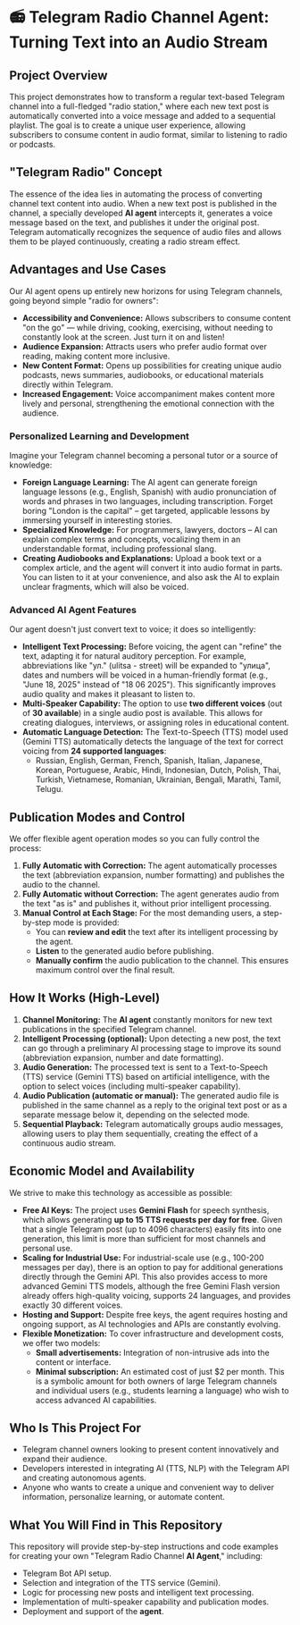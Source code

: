 # 📻 Telegram Radio Channel Agent: Turning Text into an Audio Stream

## Project Overview

This project demonstrates how to transform a regular text-based Telegram
channel into a full-fledged "radio station," where each new text post
is automatically converted into a voice message and added to a sequential
playlist. The goal is to create a unique user experience, allowing
subscribers to consume content in audio format, similar to listening
to radio or podcasts.

## "Telegram Radio" Concept

The essence of the idea lies in automating the process of converting
channel text content into audio. When a new text post is published
in the channel, a specially developed **AI agent** intercepts it,
generates a voice message based on the text, and publishes it under
the original post. Telegram automatically recognizes the sequence
of audio files and allows them to be played continuously, creating
a radio stream effect.

## Advantages and Use Cases

Our AI agent opens up entirely new horizons for using Telegram channels,
going beyond simple "radio for owners":

*   **Accessibility and Convenience:** Allows subscribers to consume content
    "on the go" — while driving, cooking, exercising, without needing
    to constantly look at the screen. Just turn it on and listen!
*   **Audience Expansion:** Attracts users who prefer audio format over
    reading, making content more inclusive.
*   **New Content Format:** Opens up possibilities for creating unique
    audio podcasts, news summaries, audiobooks, or educational materials
    directly within Telegram.
*   **Increased Engagement:** Voice accompaniment makes content more lively
    and personal, strengthening the emotional connection with the audience.

### Personalized Learning and Development

Imagine your Telegram channel becoming a personal tutor or a source of knowledge:

*   **Foreign Language Learning:** The AI agent can generate foreign language
    lessons (e.g., English, Spanish) with audio pronunciation of words
    and phrases in two languages, including transcription. Forget boring
    "London is the capital" – get targeted, applicable lessons by immersing
    yourself in interesting stories.
*   **Specialized Knowledge:** For programmers, lawyers, doctors – AI can
    explain complex terms and concepts, vocalizing them in an understandable
    format, including professional slang.
*   **Creating Audiobooks and Explanations:** Upload a book text or a complex
    article, and the agent will convert it into audio format in parts. You
    can listen to it at your convenience, and also ask the AI to explain
    unclear fragments, which will also be voiced.

### Advanced AI Agent Features

Our agent doesn't just convert text to voice; it does so intelligently:

*   **Intelligent Text Processing:** Before voicing, the agent can "refine"
    the text, adapting it for natural auditory perception. For example,
    abbreviations like "ул." (ulitsa - street) will be expanded to "улица",
    dates and numbers will be voiced in a human-friendly format (e.g.,
    "June 18, 2025" instead of "18 06 2025"). This significantly improves
    audio quality and makes it pleasant to listen to.
*   **Multi-Speaker Capability:** The option to use **two different voices**
    (out of **30 available**) in a single audio post is available. This
    allows for creating dialogues, interviews, or assigning roles in
    educational content.
*   **Automatic Language Detection:** The Text-to-Speech (TTS) model used
    (Gemini TTS) automatically detects the language of the text for correct
    voicing from **24 supported languages**:
    *   Russian, English, German, French, Spanish, Italian, Japanese, Korean,
        Portuguese, Arabic, Hindi, Indonesian, Dutch, Polish, Thai, Turkish,
        Vietnamese, Romanian, Ukrainian, Bengali, Marathi, Tamil, Telugu.

## Publication Modes and Control

We offer flexible agent operation modes so you can fully control the process:

1.  **Fully Automatic with Correction:** The agent automatically processes
    the text (abbreviation expansion, number formatting) and publishes
    the audio to the channel.
2.  **Fully Automatic without Correction:** The agent generates audio from
    the text "as is" and publishes it, without prior intelligent processing.
3.  **Manual Control at Each Stage:** For the most demanding users, a
    step-by-step mode is provided:
    *   You can **review and edit** the text after its intelligent
        processing by the agent.
    *   **Listen** to the generated audio before publishing.
    *   **Manually confirm** the audio publication to the channel.
    This ensures maximum control over the final result.

## How It Works (High-Level)

1.  **Channel Monitoring:** The **AI agent** constantly monitors for new
    text publications in the specified Telegram channel.
2.  **Intelligent Processing (optional):** Upon detecting a new post,
    the text can go through a preliminary AI processing stage to improve
    its sound (abbreviation expansion, number and date formatting).
3.  **Audio Generation:** The processed text is sent to a Text-to-Speech
    (TTS) service (Gemini TTS) based on artificial intelligence, with the
    option to select voices (including multi-speaker capability).
4.  **Audio Publication (automatic or manual):** The generated audio file
    is published in the same channel as a reply to the original text post
    or as a separate message below it, depending on the selected mode.
5.  **Sequential Playback:** Telegram automatically groups audio messages,
    allowing users to play them sequentially, creating the effect of a
    continuous audio stream.

## Economic Model and Availability

We strive to make this technology as accessible as possible:

*   **Free AI Keys:** The project uses **Gemini Flash** for speech synthesis,
    which allows generating **up to 15 TTS requests per day for free**.
    Given that a single Telegram post (up to 4096 characters) easily fits
    into one generation, this limit is more than sufficient for most
    channels and personal use.
*   **Scaling for Industrial Use:** For industrial-scale use (e.g., 100-200
    messages per day), there is an option to pay for additional generations
    directly through the Gemini API. This also provides access to more
    advanced Gemini TTS models, although the free Gemini Flash version
    already offers high-quality voicing, supports 24 languages, and provides
    exactly 30 different voices.
*   **Hosting and Support:** Despite free keys, the agent requires hosting
    and ongoing support, as AI technologies and APIs are constantly evolving.
*   **Flexible Monetization:** To cover infrastructure and development costs,
    we offer two models:
    *   **Small advertisements:** Integration of non-intrusive ads into
        the content or interface.
    *   **Minimal subscription:** An estimated cost of just $2 per month.
        This is a symbolic amount for both owners of large Telegram channels
        and individual users (e.g., students learning a language) who wish
        to access advanced AI capabilities.

## Who Is This Project For

*   Telegram channel owners looking to present content innovatively and
    expand their audience.
*   Developers interested in integrating AI (TTS, NLP) with the Telegram API
    and creating autonomous agents.
*   Anyone who wants to create a unique and convenient way to deliver
    information, personalize learning, or automate content.

## What You Will Find in This Repository

This repository will provide step-by-step instructions and code examples
for creating your own "Telegram Radio Channel **AI Agent**," including:

*   Telegram Bot API setup.
*   Selection and integration of the TTS service (Gemini).
*   Logic for processing new posts and intelligent text processing.
*   Implementation of multi-speaker capability and publication modes.
*   Deployment and support of the **agent**.
